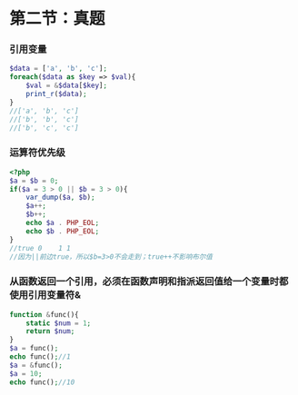 # 第二节：真题

### 引用变量

```php
$data = ['a', 'b', 'c'];
foreach($data as $key => $val){
    $val = &$data[$key];
    print_r($data);
}
//['a', 'b', 'c']
//['b', 'b', 'c']
//['b', 'c', 'c']
```

### 运算符优先级

```php
<?php
$a = $b = 0;
if($a = 3 > 0 || $b = 3 > 0){
    var_dump($a, $b);
    $a++;
    $b++;
    echo $a . PHP_EOL;
    echo $b . PHP_EOL;
}
//true 0    1 1
//因为||前边true，所以$b=3>0不会走到；true++不影响布尔值
```

### 从函数返回一个引用，必须在函数声明和指派返回值给一个变量时都使用引用变量符&

```php
function &func(){
    static $num = 1;
    return $num;
}
$a = func();
echo func();//1
$a = &func();
$a = 10;
echo func();//10
```